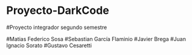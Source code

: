 # Proyecto-DarkCode
#Proyecto integrador segundo semestre

#Matias Federico Sosa
#Sebastian García Flaminio
#Javier Brega
#Juan Ignacio Sorato
#Gustavo Cesaretti
